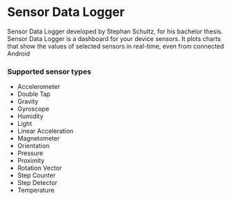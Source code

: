 # Sensor Data Logger
Sensor Data Logger developed by Stephan Schultz, for his bachelor thesis.
Sensor Data Logger is a dashboard for your device sensors. It plots charts that show the values of selected sensors in real-time, even from connected Android

### Supported sensor types
- Accelerometer
- Double Tap
- Gravity
- Gyroscope
- Humidity
- Light
- Linear Acceleration
- Magnetometer
- Orientation
- Pressure
- Proximity
- Rotation Vector
- Step Counter
- Step Detector
- Temperature
